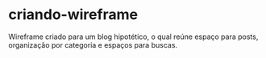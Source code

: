 # criando-wireframe

Wireframe criado para um blog hipotético, o qual reúne espaço para posts, organização por categoria e espaços para buscas. 
